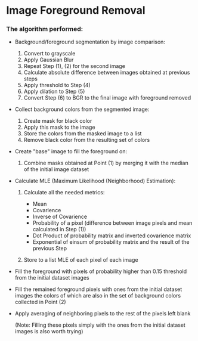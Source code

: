 # Image Foreground Removal

### The algorithm performed:

- Background/foreground segmentation by image comparison:

  1. Convert to grayscale
  2. Apply Gaussian Blur
  3. Repeat Step (1), (2) for the second image
  4. Calculate absolute difference between images obtained at previous steps
  5. Apply threshold to Step (4)
  6. Apply dilation to Step (5)
  7. Convert Step (6) to BGR to the final image with foreground removed

- Collect background colors from the segmented image:
  
  1. Create mask for black color
  2. Apply this mask to the image
  3. Store the colors from the masked image to a list
  4. Remove black color from the resulting set of colors

- Create "base" image to fill the foreground on:

  1. Combine masks obtained at Point (1) by merging it with the median of the initial image dataset

- Calculate MLE (Maximum Likelihood (Neighborhood) Estimation):

  1. Calculate all the needed metrics:
  
      - Mean
      - Covarience
      - Inverse of Covarience
      - Probability of a pixel (difference between image pixels and mean calculated in Step (1))
      - Dot Product of probability matrix and inverted covarience matrix
      - Exponential of einsum of probability matrix and the result of the previous Step
     
  2. Store to a list MLE of each pixel of each image

- Fill the foreground with pixels of probability higher than 0.15 threshold from the initial dataset images

- Fill the remained foreground pixels with ones from the initial dataset images the colors of which are also in the set of background colors collected in Point (2)

- Apply averaging of neighboring pixels to the rest of the pixels left blank

  (Note: Filling these pixels simply with the ones from the initial dataset images is also worth trying)
